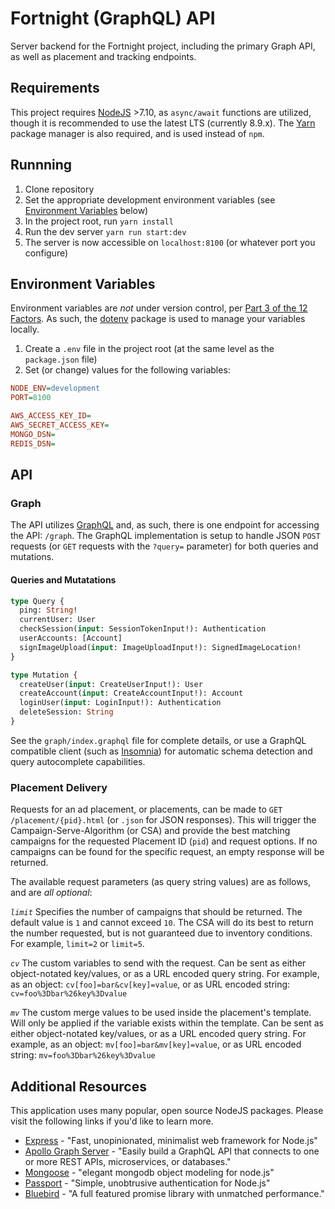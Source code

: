 # Fortnight (GraphQL) API
Server backend for the Fortnight project, including the primary Graph API, as well as placement and tracking endpoints.

## Requirements
This project requires [NodeJS](https://nodejs.org) >7.10, as `async/await` functions are utilized, though it is recommended to use the latest LTS (currently 8.9.x). The [Yarn](https://yarnpkg.com) package manager is also required, and is used instead of `npm`.

## Runnning
1. Clone repository
2. Set the appropriate development environment variables (see [Environment Variables](#environment-variables) below)
2. In the project root, run `yarn install`
3. Run the dev server `yarn run start:dev`
4. The server is now accessible on `localhost:8100` (or whatever port you configure)

## Environment Variables
Environment variables are *not* under version control, per [Part 3 of the 12 Factors](https://12factor.net/config). As such, the [dotenv](https://www.npmjs.com/package/dotenv) package is used to manage your variables locally.
1. Create a `.env` file in the project root (at the same level as the `package.json` file)
2. Set (or change) values for the following variables:
```ini
NODE_ENV=development
PORT=8100

AWS_ACCESS_KEY_ID=
AWS_SECRET_ACCESS_KEY=
MONGO_DSN=
REDIS_DSN=
```

## API
### Graph
The API utilizes [GraphQL](http://graphql.org/learn/) and, as such, there is one endpoint for accessing the API: `/graph`. The GraphQL implementation is setup to handle JSON `POST` requests (or `GET` requests with the `?query=` parameter) for both queries and mutations.
#### Queries and Mutatations
```graphql
type Query {
  ping: String!
  currentUser: User
  checkSession(input: SessionTokenInput!): Authentication
  userAccounts: [Account]
  signImageUpload(input: ImageUploadInput!): SignedImageLocation!
}

type Mutation {
  createUser(input: CreateUserInput!): User
  createAccount(input: CreateAccountInput!): Account
  loginUser(input: LoginInput!): Authentication
  deleteSession: String
}
```
See the `graph/index.graphql` file for complete details, or use a GraphQL compatible client (such as [Insomnia](https://insomnia.rest/)) for automatic schema detection and query autocomplete capabilities.

### Placement Delivery
Requests for an ad placement, or placements, can be made to `GET /placement/{pid}.html` (or `.json` for JSON responses). This will trigger the Campaign-Serve-Algorithm (or CSA) and provide the best matching campaigns for the requested Placement ID (`pid`) and request options. If no campaigns can be found for the specific request, an empty response will be returned.

The available request parameters (as query string values) are as follows, and are _all optional_:

*`limit`*
Specifies the number of campaigns that should be returned.  The default value is `1` and cannot exceed `10`. The CSA will do its best to return the number requested, but is not guaranteed due to inventory conditions. For example, `limit=2` or `limit=5`.

*`cv`*
The custom variables to send with the request. Can be sent as either object-notated key/values, or as a URL encoded query string. For example, as an object: `cv[foo]=bar&cv[key]=value`, or as URL encoded string: `cv=foo%3Dbar%26key%3Dvalue`

*`mv`*
The custom merge values to be used inside the placement's template. Will only be applied if the variable exists within the template. Can be sent as either object-notated key/values, or as a URL encoded query string. For example, as an object: `mv[foo]=bar&mv[key]=value`, or as URL encoded string: `mv=foo%3Dbar%26key%3Dvalue`

## Additional Resources
This application uses many popular, open source NodeJS packages. Please visit the following links if you'd like to learn more.
- [Express](https://expressjs.com/) - "Fast, unopinionated, minimalist web framework for Node.js"
- [Apollo Graph Server](https://www.apollographql.com/servers) - "Easily build a GraphQL API that connects to one or more
REST APIs, microservices, or databases."
- [Mongoose](http://mongoosejs.com/docs/guide.html) - "elegant mongodb object modeling for node.js"
- [Passport](http://www.passportjs.org/) - "Simple, unobtrusive authentication for Node.js"
- [Bluebird](http://bluebirdjs.com/docs/getting-started.html) - "A full featured promise library with unmatched performance."

